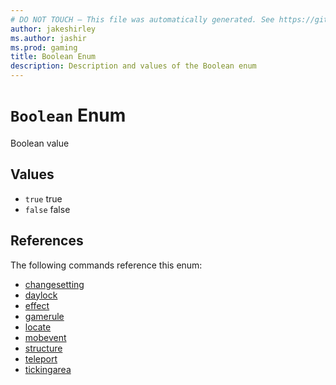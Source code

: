 ```yaml
---
# DO NOT TOUCH — This file was automatically generated. See https://github.com/mojang/minecraftapidocsgenerator to modify descriptions, examples, etc.
author: jakeshirley
ms.author: jashir
ms.prod: gaming
title: Boolean Enum
description: Description and values of the Boolean enum
---
```

# `Boolean` Enum
Boolean value

## Values
- `true`
true
- `false`
false

## References
The following commands reference this enum:
- [changesetting](../commands/changesetting.md)
- [daylock](../commands/daylock.md)
- [effect](../commands/effect.md)
- [gamerule](../commands/gamerule.md)
- [locate](../commands/locate.md)
- [mobevent](../commands/mobevent.md)
- [structure](../commands/structure.md)
- [teleport](../commands/teleport.md)
- [tickingarea](../commands/tickingarea.md)
